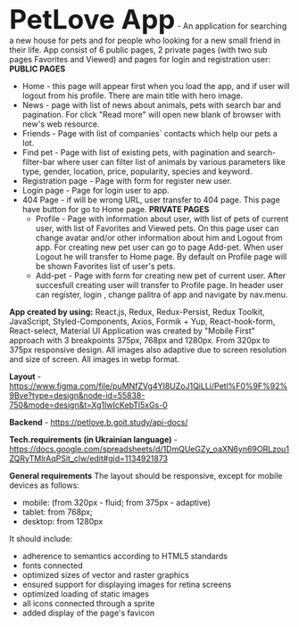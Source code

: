 <font size="36">**PetLove App**</font> - An application for searching a new house for pets and for people who looking for a new small friend in their life. App consist of 6 public pages, 2 private pages (with two sub pages Favorites and Viewed) and pages for login and registration user:
**PUBLIC PAGES**
- Home -  this page will appear first when you load the app, and if user will logout from his profile. There are main title with hero image.
- News - page with list of news about animals, pets with search bar and pagination. For click "Read more" will open new blank of browser with new's web resource.
- Friends - Page with list of companies` contacts which help our pets a lot.
- Find pet - Page with list of existing pets, with pagination and search-filter-bar where user can filter list of animals by various parameters like type, gender, location, price, popularity, species and keyword.
- Registration page - Page with form for register new user.
- Login page - Page for login user to app.
- 404 Page - if will be wrong URL, user transfer to 404 page. This page have button for go to Home page.
**PRIVATE PAGES**
  - Profile - Page with information about user, with list of pets of current user, with list of Favorites and Viewed pets. On this page user can change avatar and/or other information about him and Logout from app. For creating new pet user can go to page Add-pet. When user Logout he will transfer to Home page. By default on Profile page will be shown Favorites list of user's pets.
  - Add-pet - Page with form for creating new pet of current user. After succesfull creating user will transfer to Profile page.
In header user can register, login , change palitra of app and navigate by nav.menu.

**App created by using:** React.js, Redux, Redux-Persist, Redux Toolkit, JavaScript, Styled-Components, Axios, Formik + Yup, React-hook-form, React-select, Material UI
Application was created by "Mobile First" approach with 3 breakpoints 375px, 768px and 1280px. From 320px to 375px responsive design. All images also adaptive due to screen resolution and size of screen. All images in webp format.

**Layout** - https://www.figma.com/file/puMNfZVg4YI8UZoJ1QiLLi/Petl%F0%9F%92%9Bve?type=design&node-id=55838-750&mode=design&t=Xg1IwIcKebTl5xGs-0

**Backend** - https://petlove.b.goit.study/api-docs/

**Tech.requirements (in Ukrainian language)** - https://docs.google.com/spreadsheets/d/1DmQUeGZy_oaXN6yn69ORLzou1ZQRyTMlrAqPSit_clw/edit#gid=1134921873

**General requirements**
The layout should be responsive, except for mobile devices as follows:
- mobile: (from 320px - fluid; from 375px - adaptive)
- tablet: from 768px;
- desktop: from 1280px

It should include:
- adherence to semantics according to HTML5 standards
- fonts connected
- optimized sizes of vector and raster graphics
- ensured support for displaying images for retina screens
- optimized loading of static images
- all icons connected through a sprite
- added display of the page's favicon
